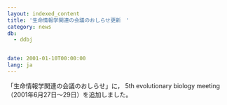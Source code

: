 ```yaml
---
layout: indexed_content
title: '生命情報学関連の会議のおしらせ更新　'
category: news
db:
  - ddbj


date: 2001-01-10T00:00:00
lang: ja
---
```


「生命情報学関連の会議のおしらせ」に， 5th evolutionary biology meeting（2001年6月27日～29日）を追加しました。
